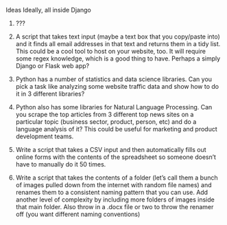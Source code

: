 Ideas
Ideally, all inside Django

1. ???

2. A script that takes text input (maybe a text box that you copy/paste into) and it finds all email addresses in that text and returns them in a tidy list. This could be a cool tool to host on your website, too. It will require some regex knowledge, which is a good thing to have. Perhaps a simply Django or Flask web app?

3. Python has a number of statistics and data science libraries. Can you pick a task like analyzing some website traffic data and show how to do it in 3 different libraries?

4. Python also has some libraries for Natural Language Processing. Can you scrape the top articles from 3 different top news sites on a particular topic (business sector, product, person, etc) and do a language analysis of it? This could be useful for marketing and product development teams.

5. Write a script that takes a CSV input and then automatically fills out online forms with the contents of the spreadsheet so someone doesn’t have to manually do it 50 times.

6. Write a script that takes the contents of a folder (let’s call them a bunch of images pulled down from the internet with random file names) and renames them to a consistent naming pattern that you can use. Add another level of complexity by including more folders of images inside that main folder. Also throw in a .docx file or two to throw the renamer off (you want different naming conventions)

